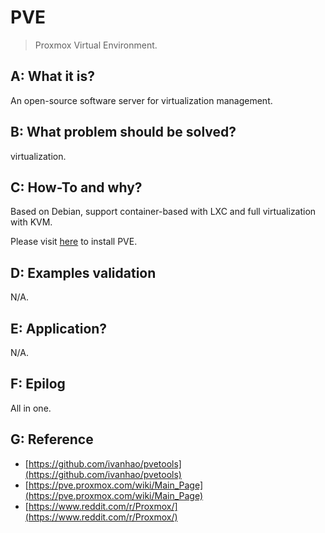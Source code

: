 # PVE

> Proxmox Virtual Environment.


## A: What it is?

An open-source software server for virtualization management. 


## B: What problem should be solved?

virtualization.


## C: How-To and why?

Based on Debian, support container-based with LXC and full virtualization with KVM.

Please visit [here](https://github.com/ivanhao/pvetools) to install PVE.


## D: Examples validation

N/A.


## E: Application?

N/A.


## F: Epilog

All in one.


## G: Reference

- [https://github.com/ivanhao/pvetools](https://github.com/ivanhao/pvetools)
- [https://pve.proxmox.com/wiki/Main_Page](https://pve.proxmox.com/wiki/Main_Page)
- [https://www.reddit.com/r/Proxmox/](https://www.reddit.com/r/Proxmox/)
